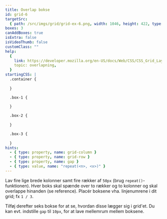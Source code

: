 ```yaml
---
title: Overlap bokse
id: grid-6
targetSrc:
  { path: /src/imgs/grid/grid-ex-6.png, width: 1046, height: 422, type: "img" }
boxes: 3
canAddBoxes: true
isExtra: false
isVideoThumb: false
customClass: ""
help:
  {
    link: https://developer.mozilla.org/en-US/docs/Web/CSS/CSS_Grid_Layout/Basic_Concepts_of_Grid_Layout#overlapping_without_z-index,
    topic: overlapning,
  }
startingCSS: |
  .container {
    
  }

  .box-1 {
    
  }

  .box-2 {
    
  }

  .box-3 {
    
  }
hints:
  - { type: property, name: grid-column }
  - { type: property, name: grid-row }
  - { type: property, name: gap }
  - { type: value, name: "repeat(<n>, <x>)" }
---
```


Lav fire lige brede kolonner samt fire rækker af `50px` (brug `repeat()`-funktionen). Hver boks skal spænde over to rækker og to kolonner og skal overlappe hinanden (se reference). Placér boksene vha. linjenumrene i dit grid; fx `1 / 3`.

Tilføj derefter seks bokse for at se, hvordan disse lægger sig i grid'et. Du kan evt. indstille `gap` til `10px`, for at lave mellemrum mellem boksene.
